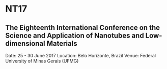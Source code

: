 # NT17
## The Eighteenth International Conference on the Science and Application of Nanotubes and Low-dimensional Materials

Date:	25 - 30 June 2017 
Location:	Belo Horizonte, Brazil 
Venue:	Federal University of Minas Gerais (UFMG)
